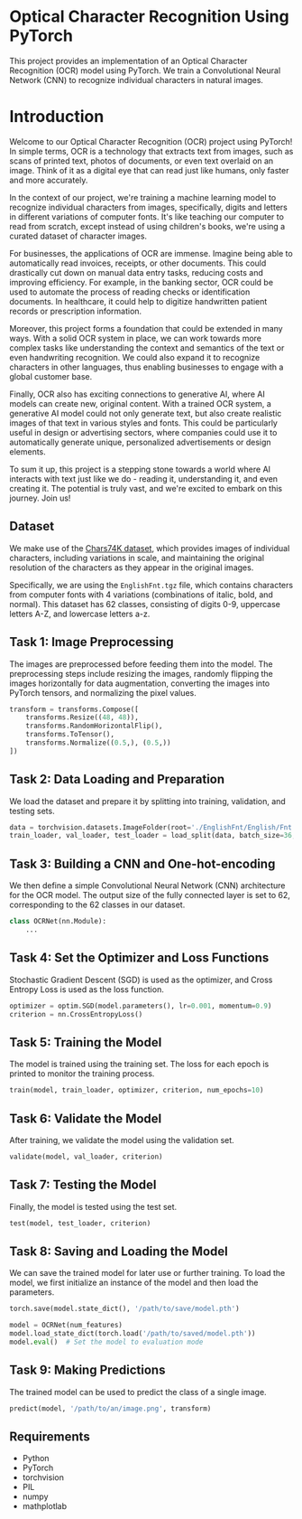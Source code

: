 # Optical Character Recognition Using PyTorch

This project provides an implementation of an Optical Character Recognition (OCR) model using PyTorch. We train a Convolutional Neural Network (CNN) to recognize individual characters in natural images.

# Introduction

Welcome to our Optical Character Recognition (OCR) project using PyTorch! In simple terms, OCR is a technology that extracts text from images, such as scans of printed text, photos of documents, or even text overlaid on an image. Think of it as a digital eye that can read just like humans, only faster and more accurately.

In the context of our project, we're training a machine learning model to recognize individual characters from images, specifically, digits and letters in different variations of computer fonts. It's like teaching our computer to read from scratch, except instead of using children's books, we're using a curated dataset of character images. 

For businesses, the applications of OCR are immense. Imagine being able to automatically read invoices, receipts, or other documents. This could drastically cut down on manual data entry tasks, reducing costs and improving efficiency. For example, in the banking sector, OCR could be used to automate the process of reading checks or identification documents. In healthcare, it could help to digitize handwritten patient records or prescription information. 

Moreover, this project forms a foundation that could be extended in many ways. With a solid OCR system in place, we can work towards more complex tasks like understanding the context and semantics of the text or even handwriting recognition. We could also expand it to recognize characters in other languages, thus enabling businesses to engage with a global customer base. 

Finally, OCR also has exciting connections to generative AI, where AI models can create new, original content. With a trained OCR system, a generative AI model could not only generate text, but also create realistic images of that text in various styles and fonts. This could be particularly useful in design or advertising sectors, where companies could use it to automatically generate unique, personalized advertisements or design elements.

To sum it up, this project is a stepping stone towards a world where AI interacts with text just like we do - reading it, understanding it, and even creating it. The potential is truly vast, and we're excited to embark on this journey. Join us!

## Dataset

We make use of the [Chars74K dataset](http://www.ee.surrey.ac.uk/CVSSP/demos/chars74k/), which provides images of individual characters, including variations in scale, and maintaining the original resolution of the characters as they appear in the original images. 

Specifically, we are using the `EnglishFnt.tgz` file, which contains characters from computer fonts with 4 variations (combinations of italic, bold, and normal). This dataset has 62 classes, consisting of digits 0-9, uppercase letters A-Z, and lowercase letters a-z.

## Task 1: Image Preprocessing

The images are preprocessed before feeding them into the model. The preprocessing steps include resizing the images, randomly flipping the images horizontally for data augmentation, converting the images into PyTorch tensors, and normalizing the pixel values.

```python
transform = transforms.Compose([
    transforms.Resize((48, 48)),
    transforms.RandomHorizontalFlip(),
    transforms.ToTensor(),
    transforms.Normalize((0.5,), (0.5,))
])
```

## Task 2: Data Loading and Preparation

We load the dataset and prepare it by splitting into training, validation, and testing sets. 

```python
data = torchvision.datasets.ImageFolder(root='./EnglishFnt/English/Fnt', transform=transform)
train_loader, val_loader, test_loader = load_split(data, batch_size=36, test_split=0.3)
```

## Task 3: Building a CNN and One-hot-encoding

We then define a simple Convolutional Neural Network (CNN) architecture for the OCR model. The output size of the fully connected layer is set to 62, corresponding to the 62 classes in our dataset.

```python
class OCRNet(nn.Module):
    ...
```

## Task 4: Set the Optimizer and Loss Functions

Stochastic Gradient Descent (SGD) is used as the optimizer, and Cross Entropy Loss is used as the loss function.

```python
optimizer = optim.SGD(model.parameters(), lr=0.001, momentum=0.9)
criterion = nn.CrossEntropyLoss()
```

## Task 5: Training the Model

The model is trained using the training set. The loss for each epoch is printed to monitor the training process.

```python
train(model, train_loader, optimizer, criterion, num_epochs=10)
```

## Task 6: Validate the Model

After training, we validate the model using the validation set.

```python
validate(model, val_loader, criterion)
```

## Task 7: Testing the Model

Finally, the model is tested using the test set.

```python
test(model, test_loader, criterion)
```

## Task 8: Saving and Loading the Model

We can save the trained model for later use or further training. To load the model, we first initialize an instance of the model and then load the parameters.

```python
torch.save(model.state_dict(), '/path/to/save/model.pth')

model = OCRNet(num_features)
model.load_state_dict(torch.load('/path/to/saved/model.pth'))
model.eval()  # Set the model to evaluation mode
```

## Task 9: Making Predictions

The trained model can be used to predict the class of a single image.

```python
predict(model, '/path/to/an/image.png', transform)
```

## Requirements

- Python
- PyTorch
- torchvision
- PIL
- numpy
- mathplotlab
